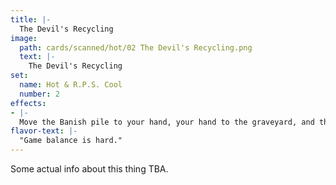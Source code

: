 ```yaml
---
title: |-
  The Devil's Recycling
image: 
  path: cards/scanned/hot/02 The Devil's Recycling.png
  text: |-
    The Devil's Recycling
set:
  name: Hot & R.P.S. Cool
  number: 2
effects: 
- |-
  Move the Banish pile to your hand, your hand to the graveyard, and the graveyard to the banish pile. (Banish this card)
flavor-text: |-
  "Game balance is hard."
---
```

Some actual info about this thing TBA.
